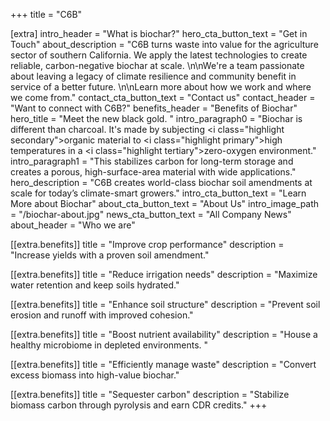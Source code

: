 +++
title = "C6B"

[extra]
intro_header = "What is biochar?"
hero_cta_button_text = "Get in Touch"
about_description = "C6B turns waste into value for the agriculture sector of southern California. We apply the latest technologies to create reliable, carbon-negative biochar at scale. \n\nWe're a team passionate about leaving a legacy of climate resilience and community benefit in service of a better future. \n\nLearn more about how we work and where we come from."
contact_cta_button_text = "Contact us"
contact_header = "Want to connect with C6B?"
benefits_header = "Benefits of Biochar"
hero_title = "Meet the new black gold. "
intro_paragraph0 = "Biochar is different than charcoal. It's made by subjecting <i class=\"highlight secondary\">organic material</i> to <i class=\"highlight primary\">high temperatures</i> in a <i class=\"highlight tertiary\">zero-oxygen environment</i>."
intro_paragraph1 = "This stabilizes carbon for long-term storage and creates a porous, high-surface-area material with wide applications."
hero_description = "C6B creates world-class biochar soil amendments at scale for today’s climate-smart growers."
intro_cta_button_text = "Learn More about Biochar"
about_cta_button_text = "About Us"
intro_image_path = "/biochar-about.jpg"
news_cta_button_text = "All Company News"
about_header = "Who we are"

[[extra.benefits]]
title = "Improve crop performance"
description = "Increase yields with a proven soil amendment."

[[extra.benefits]]
title = "Reduce irrigation needs"
description = "Maximize water retention and keep soils hydrated."

[[extra.benefits]]
title = "Enhance soil structure"
description = "Prevent soil erosion and runoff with improved cohesion."

[[extra.benefits]]
title = "Boost nutrient availability"
description = "House a healthy microbiome in depleted environments. "

[[extra.benefits]]
title = "Efficiently manage waste"
description = "Convert excess biomass into high-value biochar."

[[extra.benefits]]
title = "Sequester carbon"
description = "Stabilize biomass carbon through pyrolysis and earn CDR credits."
+++
